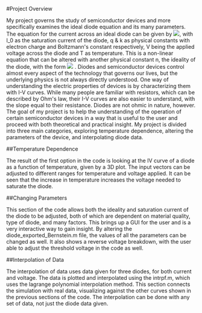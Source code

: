 #Project Overview
<p>My project governs the study of semiconductor devices and more specifically examines the ideal diode equation and its many parameters. The equation for the current across an ideal diode can be given by <img src="https://latex.codecogs.com/svg.image?&space;I=I_0*{(e^{\frac{qv}{kT}}-1)}" />, with I_0 as the saturation current of the diode, q & k as physical constants with electron charge and Boltzmann's constant respectively, V being the applied voltage across the diode and T as temperature. This is a non-linear equation that can be altered with another physical constant n, the ideality of the diode, with the form <img src="https://latex.codecogs.com/svg.image?&space;I=I_0*{(e^{\frac{qv}{nkT}}-1)}" /> . Diodes and semiconductor devices control almost every aspect of the technology that governs our lives, but the underlying physics is not always directly understood. One way of understanding the electric properties of devices is by characterizing them with I-V curves. While many people are familiar with resistors, which can be described by Ohm's law, their I-V curves are also easier to understand, with the slope equal to their resistance. Diodes are not ohmic in nature, however. The goal of my project is to help the understanding of the operation of certain semiconductor devices in a way that is useful to the user and proceed with both theoretical and practical insight. My project is divided into three main categories, exploring temperature dependence, altering the parameters of the device, and interpolating diode data.</p>

##Temperature Dependence
<p>The result of the first option in the code is looking at the IV curve of a diode as a function of temperature, given by a 3D plot. The input vectors can be adjusted to different ranges for temperature and voltage applied. It can be seen that the increase in temperature increases the voltage needed to saturate the diode.</p>
 




##Changing Parameters
<p>This section of the code allows both the ideality and saturation current of the diode to be adjusted, both of which are dependent on material quality, type of diode, and many factors. This brings up a GUI for the user and is a very interactive way to gain insight. By altering the diode_exported_Bernstein.m file, the values of all the parameters can be changed as well. It also shows a reverse voltage breakdown, with the user able to adjust the threshold voltage in the code as well. </p>


 



##Interpolation of Data

<p>The interpolation of data uses data given for three diodes, for both current and voltage. The data is plotted and interpolated using the  intrpf.m, which uses the lagrange polynomial interpolation method. This section connects the simulation with real data, visualizing against the other curves shown in the previous sections of the code. The interpolation can be done with any set of data, not just the diode data given.</p>


